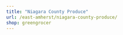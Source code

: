 ```yaml
---
title: "Niagara County Produce"
url: /east-amherst/niagara-county-produce/
shop: greengrocer
---
```


